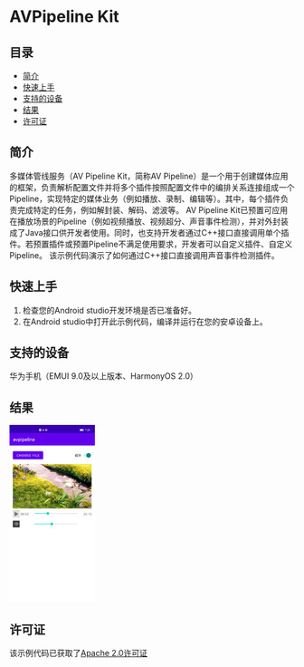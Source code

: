 # AVPipeline  Kit

## 目录
 * [简介](#简介)
 * [快速上手](#快速上手)
 * [支持的设备](#支持的设备)
 * [结果](#结果)
 * [许可证](#许可证)
## 简介
多媒体管线服务（AV Pipeline Kit，简称AV Pipeline）是一个用于创建媒体应用的框架，负责解析配置文件并将多个插件按照配置文件中的编排关系连接组成一个Pipeline，实现特定的媒体业务（例如播放、录制、编辑等）。其中，每个插件负责完成特定的任务，例如解封装、解码、滤波等。
AV Pipeline Kit已预置可应用在播放场景的Pipeline（例如视频播放、视频超分、声音事件检测），并对外封装成了Java接口供开发者使用。同时，也支持开发者通过C++接口直接调用单个插件。若预置插件或预置Pipeline不满足使用要求，开发者可以自定义插件、自定义Pipeline。
该示例代码演示了如何通过C++接口直接调用声音事件检测插件。

## 快速上手
1. 检查您的Android studio开发环境是否已准备好。
2. 在Android studio中打开此示例代码，编译并运行在您的安卓设备上。

## 支持的设备
华为手机（EMUI 9.0及以上版本、HarmonyOS 2.0）

## 结果
<img src="AVPipelineResult.png" width="30%" height="30%">

## 许可证

该示例代码已获取了[Apache 2.0许可证](http://www.apache.org/licenses/LICENSE-2.0)